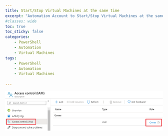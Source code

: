 ```yaml
---
title: Start/Stop Virtual Machines at the same time
excerpt: "Automation Account to Start/Stop Virtual Machines at the same time"
#classes: wide
toc: true
toc_sticky: false
categories: 
    - PowerShell 
    - Automation 
    - Virtual Machines
tags: 
    - PowerShell
    - Automation
    - Virtual Machines

---
```


![img](/assets/images/2019/11/subscription.png)